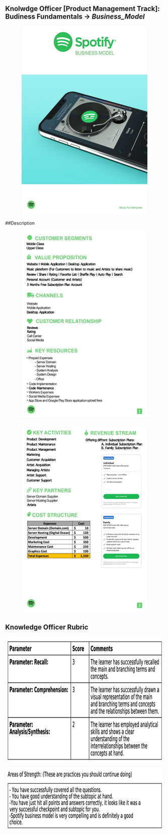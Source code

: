 ## Knolwdge Officer [Product Management Track]: Budiness Fundamentals -> _Business_Model_

<p align="center">
<img src="https://github.com/yarahisham/Spotify_CaseStudy-Business_Model/blob/main/Images/Screen%20Shot%202021-04-27%20at%203.07.09%20AM.jpg" alt="alt text" width="400" height="600" >
</p>

##Description

<p align="center">
<img src="https://github.com/yarahisham/Spotify_CaseStudy-Business_Model/blob/main/Images/Screen%20Shot%202021-04-27%20at%203.07.25%20AM.jpg" alt="alt text" width="400" height="600" >
</p>

<p align="center">
<img src="https://github.com/yarahisham/Spotify_CaseStudy-Business_Model/blob/main/Images/Screen%20Shot%202021-04-27%20at%203.07.35%20AM.jpg" alt="alt text" width="400" height="600" >
</p>

## Knowledge Officer Rubric
<p align="center">
<img src="https://github.com/yarahisham/Spotify_CaseStudy-Business_Model/blob/main/Images/Screen%20Shot%202021-04-27%20at%203.08.40%20AM.jpg" alt="alt text" width="700" height="400" >
</p>

<p align="center">
<img src="https://github.com/yarahisham/Spotify_CaseStudy-Business_Model/blob/main/Images/Screen%20Shot%202021-04-27%20at%203.08.50%20AM.jpg" alt="alt text" width="700" height="200" >
</p>
